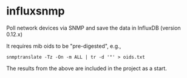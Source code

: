 influxsnmp
==========
Poll network devices via SNMP and save the data in InfluxDB (version 0.12.x)

It requires mib oids to be "pre-digested", e.g.,

    snmptranslate -Tz -On -m ALL | tr -d '"' > oids.txt

The results from the above are included in the project as a start.
